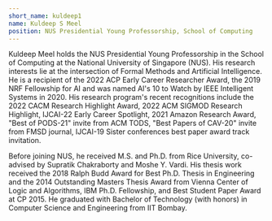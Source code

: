 ```yaml
---
short_name: kuldeep1 
name: Kuldeep S Meel
position: NUS Presidential Young Professorship, School of Computing
---
```

Kuldeep Meel holds the NUS Presidential Young Professorship in the School of Computing at the National University of Singapore (NUS). His research interests lie at the intersection of Formal Methods and Artificial Intelligence. He is a recipient of the 2022 ACP Early Career Researcher Award, the 2019 NRF Fellowship for AI and was named AI's 10 to Watch by IEEE Intelligent Systems in 2020. His research program's recent recognitions include the 2022 CACM Research Highlight Award, 2022 ACM SIGMOD Research Highlight, IJCAI-22 Early Career Spotlight, 2021 Amazon Research Award, "Best of PODS-21" invite from ACM TODS, "Best Papers of CAV-20" invite from FMSD journal, IJCAI-19 Sister conferences best paper award track invitation.

Before joining NUS, he received M.S. and Ph.D. from Rice University, co-advised by Supratik Chakraborty and Moshe Y. Vardi. His thesis work received the 2018 Ralph Budd Award for Best Ph.D. Thesis in Engineering and the 2014 Outstanding Masters Thesis Award from Vienna Center of Logic and Algorithms, IBM Ph.D. Fellowship, and Best Student Paper Award at CP 2015. He graduated with Bachelor of Technology (with honors) in Computer Science and Engineering from IIT Bombay.
